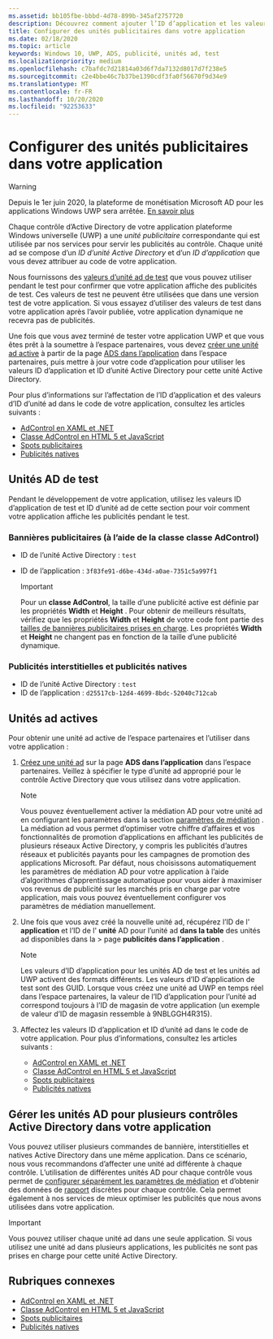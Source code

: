 ```yaml
---
ms.assetid: bb105fbe-bbbd-4d78-899b-345af2757720
description: Découvrez comment ajouter l’ID d’application et les valeurs d’ID d’unité ad de l’espace partenaires à votre application avant de soumettre votre application au Windows Store.
title: Configurer des unités publicitaires dans votre application
ms.date: 02/18/2020
ms.topic: article
keywords: Windows 10, UWP, ADS, publicité, unités ad, test
ms.localizationpriority: medium
ms.openlocfilehash: c7bafdc7d21814a03d6f7da7132d8017d7f238e5
ms.sourcegitcommit: c2e4bbe46c7b37be1390cdf3fa0f56670f9d34e9
ms.translationtype: MT
ms.contentlocale: fr-FR
ms.lasthandoff: 10/20/2020
ms.locfileid: "92253633"
---
```

# <a name="set-up-ad-units-in-your-app"></a>Configurer des unités publicitaires dans votre application

>[!WARNING]
> Depuis le 1er juin 2020, la plateforme de monétisation Microsoft AD pour les applications Windows UWP sera arrêtée. [En savoir plus](https://social.msdn.microsoft.com/Forums/windowsapps/en-US/db8d44cb-1381-47f7-94d3-c6ded3fea36f/microsoft-ad-monetization-platform-shutting-down-june-1st?forum=aiamgr)

Chaque contrôle d’Active Directory de votre application plateforme Windows universelle (UWP) a une *unité publicitaire* correspondante qui est utilisée par nos services pour servir les publicités au contrôle. Chaque unité ad se compose d’un *ID d’unité Active Directory* et d’un *ID d’application* que vous devez attribuer au code de votre application.

Nous fournissons des [valeurs d’unité ad de test](#test-ad-units) que vous pouvez utiliser pendant le test pour confirmer que votre application affiche des publicités de test. Ces valeurs de test ne peuvent être utilisées que dans une version test de votre application. Si vous essayez d’utiliser des valeurs de test dans votre application après l’avoir publiée, votre application dynamique ne recevra pas de publicités.

Une fois que vous avez terminé de tester votre application UWP et que vous êtes prêt à la soumettre à l’espace partenaires, vous devez [créer une unité ad active](#live-ad-units) à partir de la page [ADS dans l’application](../publish/in-app-ads.md) dans l’espace partenaires, puis mettre à jour votre code d’application pour utiliser les valeurs ID d’application et ID d’unité Active Directory pour cette unité Active Directory.

Pour plus d’informations sur l’affectation de l’ID d’application et des valeurs d’ID d’unité ad dans le code de votre application, consultez les articles suivants :
* [AdControl en XAML et .NET](adcontrol-in-xaml-and--net.md)
* [Classe AdControl en HTML 5 et JavaScript](adcontrol-in-html-5-and-javascript.md)
* [Spots publicitaires](../monetize/interstitial-ads.md)
* [Publicités natives](../monetize/native-ads.md)

<span id="test-ad-units" />

## <a name="test-ad-units"></a>Unités AD de test

Pendant le développement de votre application, utilisez les valeurs ID d’application de test et ID d’unité ad de cette section pour voir comment votre application affiche les publicités pendant le test.

### <a name="banner-ads-using-the-adcontrol-class"></a>Bannières publicitaires (à l’aide de la classe classe AdControl)

* ID de l’unité Active Directory : ```test```
* ID de l’application :  ```3f83fe91-d6be-434d-a0ae-7351c5a997f1```

    > [!IMPORTANT]
    > Pour un **classe AdControl**, la taille d’une publicité active est définie par les propriétés **Width** et **Height** . Pour obtenir de meilleurs résultats, vérifiez que les propriétés **Width** et **Height** de votre code font partie des [tailles de bannières publicitaires prises en charge](supported-ad-sizes-for-banner-ads.md). Les propriétés **Width** et **Height** ne changent pas en fonction de la taille d’une publicité dynamique.

### <a name="interstitial-ads-and-native-ads"></a>Publicités interstitielles et publicités natives

* ID de l’unité Active Directory : ```test```
* ID de l’application :  ```d25517cb-12d4-4699-8bdc-52040c712cab```

<span id="live-ad-units" />

## <a name="live-ad-units"></a>Unités ad actives

Pour obtenir une unité ad active de l’espace partenaires et l’utiliser dans votre application :

1.  [Créez une unité ad](../publish/in-app-ads.md#create-ad-unit) sur la page **ADS dans l’application** dans l’espace partenaires. Veillez à spécifier le type d’unité ad approprié pour le contrôle Active Directory que vous utilisez dans votre application.
    > [!NOTE]
    > Vous pouvez éventuellement activer la médiation AD pour votre unité ad en configurant les paramètres dans la section [paramètres de médiation](../publish/in-app-ads.md#mediation) . La médiation ad vous permet d’optimiser votre chiffre d’affaires et vos fonctionnalités de promotion d’applications en affichant les publicités de plusieurs réseaux Active Directory, y compris les publicités d’autres réseaux et publicités payants pour les campagnes de promotion des applications Microsoft. Par défaut, nous choisissons automatiquement les paramètres de médiation AD pour votre application à l’aide d’algorithmes d’apprentissage automatique pour vous aider à maximiser vos revenus de publicité sur les marchés pris en charge par votre application, mais vous pouvez éventuellement configurer vos paramètres de médiation manuellement.

2.  Une fois que vous avez créé la nouvelle unité ad, récupérez l’ID de l' **application** et l’ID de l' **unité** AD pour l’unité ad **dans la table** des unités ad disponibles dans la &gt; page **publicités dans l’application** .
    > [!NOTE]
    > Les valeurs d’ID d’application pour les unités AD de test et les unités ad UWP activent des formats différents. Les valeurs d’ID d’application de test sont des GUID. Lorsque vous créez une unité ad UWP en temps réel dans l’espace partenaires, la valeur de l’ID d’application pour l’unité ad correspond toujours à l’ID de magasin de votre application (un exemple de valeur d’ID de magasin ressemble à 9NBLGGH4R315).

3.  Affectez les valeurs ID d’application et ID d’unité ad dans le code de votre application. Pour plus d’informations, consultez les articles suivants :
    * [AdControl en XAML et .NET](adcontrol-in-xaml-and--net.md)
    * [Classe AdControl en HTML 5 et JavaScript](adcontrol-in-html-5-and-javascript.md)
    * [Spots publicitaires](../monetize/interstitial-ads.md)
    * [Publicités natives](../monetize/native-ads.md)

<span id="manage" />

## <a name="manage-ad-units-for-multiple-ad-controls-in-your-app"></a>Gérer les unités AD pour plusieurs contrôles Active Directory dans votre application

Vous pouvez utiliser plusieurs commandes de bannière, interstitielles et natives Active Directory dans une même application. Dans ce scénario, nous vous recommandons d’affecter une unité ad différente à chaque contrôle. L’utilisation de différentes unités AD pour chaque contrôle vous permet de [configurer séparément les paramètres de médiation](../publish/in-app-ads.md#mediation) et d’obtenir des données de [rapport](../publish/advertising-performance-report.md) discrètes pour chaque contrôle. Cela permet également à nos services de mieux optimiser les publicités que nous avons utilisées dans votre application.

> [!IMPORTANT]
> Vous pouvez utiliser chaque unité ad dans une seule application. Si vous utilisez une unité ad dans plusieurs applications, les publicités ne sont pas prises en charge pour cette unité Active Directory.

## <a name="related-topics"></a>Rubriques connexes

* [AdControl en XAML et .NET](adcontrol-in-xaml-and--net.md)
* [Classe AdControl en HTML 5 et JavaScript](adcontrol-in-html-5-and-javascript.md)
* [Spots publicitaires](interstitial-ads.md)
* [Publicités natives](native-ads.md)


 

 
